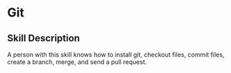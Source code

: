 # Git

## Skill Description
A person with this skill knows how to install git, checkout files, commit files, create a branch, merge, and send a pull request.
